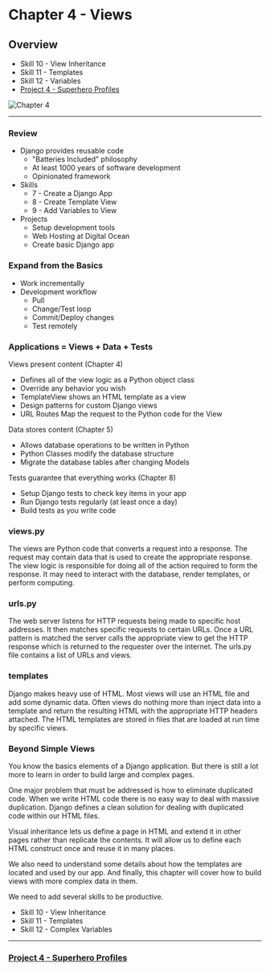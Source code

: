 # Chapter 4 - Views

## Overview

* Skill 10 - View Inheritance
* Skill 11 - Templates
* Skill 12 - Variables
* [Project 4 - Superhero Profiles](../project/4)

![Chapter 4](img/chapter-4.jpg)

---

### Review

* Django provides reusable code
    * "Batteries Included" philosophy
    * At least 1000 years of software development
    * Opinionated framework
* Skills 
    * 7 - Create a Django App
    * 8 - Create Template View
    * 9 - Add Variables to View 
* Projects
    * Setup development tools
    * Web Hosting at Digital Ocean
    * Create basic Django app


### Expand from the Basics

* Work incrementally
* Development workflow
    * Pull
    * Change/Test loop
    * Commit/Deploy changes
    * Test remotely


### Applications = Views + Data + Tests

Views present content  (Chapter 4)

* Defines all of the view logic as a Python object class
* Override any behavior you wish
* TemplateView shows an HTML template as a view
* Design patterns for custom Django views
* URL Routes Map the request to the Python code for the View

Data stores content  (Chapter 5)

* Allows database operations to be written in Python
* Python Classes modify the database structure
* Migrate the database tables after changing Models

Tests guarantee that everything works  (Chapter 8)

* Setup Django tests to check key items in your app
* Run Django tests regularly (at least once a day)
* Build tests as you write code


### views.py

The views are  Python code that converts a request into a response. The
request may contain data that is used to create the appropriate response.
The view logic is responsible for doing all of the action required to form
the response.  It may need to interact with the database, render templates,
or perform computing.


### urls.py

The web server listens for HTTP requests being made to specific host addresses.
It then matches specific requests to certain URLs.  Once a URL pattern is 
matched the server calls the appropriate view to get the HTTP response which is
returned to the requester over the internet.  The urls.py file contains a list
of URLs and views.


### templates

Django makes heavy use of HTML.  Most views will use an HTML file and add
some dynamic data. Often views do nothing more than inject data into a template
and return the resulting HTML with the appropriate HTTP headers attached. The
HTML templates are stored in files that are loaded at run time by specific views.


### Beyond Simple Views

You know the basics elements of a Django application. But there is still a
lot more to learn in order to build large and complex pages. 

One major problem that must be addressed is how to eliminate duplicated code.
When we write HTML code there is no easy way to deal with massive duplication.
Django defines a clean solution for dealing with duplicated code within our 
HTML files.  

Visual inheritance lets us define a page in HTML and extend it in other pages
rather than replicate the contents.  It will allow us to define each HTML 
construct once and reuse it in many places.

We also need to understand some details about how the templates are located
and used by our app.  And finally, this chapter will cover how to build views
with more complex data in them.

We need to add several skills to be productive.

* Skill 10 - View Inheritance
* Skill 11 - Templates
* Skill 12 - Complex Variables


---

### [Project 4 - Superhero Profiles](../project/4)

